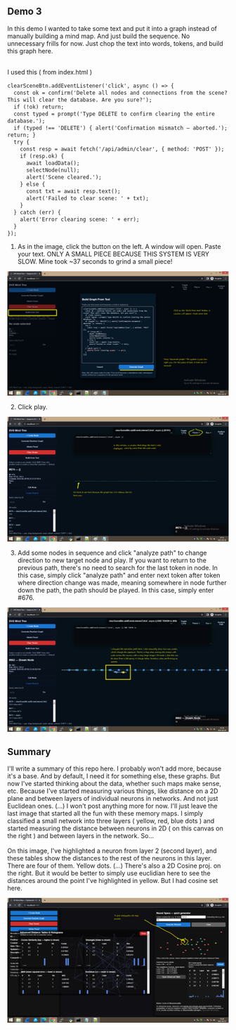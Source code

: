 <h2>Demo 3</h2>

In this demo I wanted to take some text and put it into a graph instead of manually building a mind map. And just build the sequence. No unnecessary frills for now. Just chop the text into words, tokens, and build this graph here.
<br /><br />

I used this ( from index.html )

```
clearSceneBtn.addEventListener('click', async () => {
  const ok = confirm('Delete all nodes and connections from the scene? This will clear the database. Are you sure?');
  if (!ok) return;
  const typed = prompt('Type DELETE to confirm clearing the entire database.');
  if (typed !== 'DELETE') { alert('Confirmation mismatch — aborted.'); return; }
  try {
    const resp = await fetch('/api/admin/clear', { method: 'POST' });
    if (resp.ok) {
      await loadData();
      selectNode(null);
      alert('Scene cleared.');
    } else {
      const txt = await resp.text();
      alert('Failed to clear scene: ' + txt);
    }
  } catch (err) {
    alert('Error clearing scene: ' + err);
  }
});
```

1.  As in the image, click the button on the left. A window will open. Paste your text. ONLY A SMALL PIECE BECAUSE THIS SYSTEM IS VERY SLOW. Mine took ~37 seconds to grind a small piece!

![dump](https://github.com/KarolDuracz/SVG-Mind-Tree/blob/main/version_3/images_ver3/1.png?raw=true)

2. Click play.

![dump](https://github.com/KarolDuracz/SVG-Mind-Tree/blob/main/version_3/images_ver3/2.png?raw=true)

3. Add some nodes in sequence and click "analyze path" to change direction to new target node and play. If you want to return to the previous path, there's no need to search for the last token in node. In this case, simply click "analyze path" and enter next token after token where direction change was made, meaning somewhere in node further down the path, the path should be played. In this case, simply enter #676.

![dump](https://github.com/KarolDuracz/SVG-Mind-Tree/blob/main/version_3/images_ver3/3.png?raw=true)

<h2>Summary</h2>

I'll write a summary of this repo here. I probably won't add more, because it's a base. And by default, I need it for something else, these graphs. But now I've started thinking about the data, whether such maps make sense, etc. Because I've started measuring various things, like distance on a 2D plane and between layers of individual neurons in networks. And not just Euclidean ones. (...) I won't post anything more for now. I'll just leave the last image that started all the fun with these memory maps. I simply classified a small network into three layers ( yellow, red, blue dots ) and started measuring the distance between neurons in 2D ( on this canvas on the right ) and between layers in the network. So...
<br /><br />
On this image, I've highlighted a neuron from layer 2 (second layer), and these tables show the distances to the rest of the neurons in this layer. There are four of them. Yellow dots. (...) There's also a 2D Cosine proj. on the right. But it would be better to simply use euclidian here to see the distances around the point I've highlighted in yellow. But I had cosine set here.

![dump](https://github.com/KarolDuracz/SVG-Mind-Tree/blob/main/version_3/images_ver3/last%20words%20for%20this%20demos.png?raw=true)
